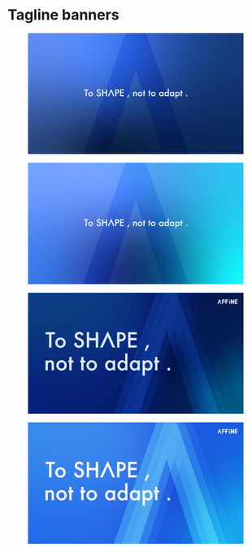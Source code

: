 # Tagline banners

<div>

<figure><img src="../.gitbook/assets/branding-resources_tagline-banners_01.jpg" alt=""><figcaption></figcaption></figure>

 

<figure><img src="../.gitbook/assets/branding-resources_tagline-banners_02.jpg" alt=""><figcaption></figcaption></figure>

 

<figure><img src="../.gitbook/assets/branding-resources_tagline-banners_03.jpg" alt=""><figcaption></figcaption></figure>

 

<figure><img src="../.gitbook/assets/branding-resources_tagline-banners_04.jpg" alt=""><figcaption></figcaption></figure>

</div>
